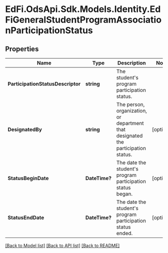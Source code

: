 # EdFi.OdsApi.Sdk.Models.Identity.EdFiGeneralStudentProgramAssociationParticipationStatus
## Properties

Name | Type | Description | Notes
------------ | ------------- | ------------- | -------------
**ParticipationStatusDescriptor** | **string** | The student&#39;s program participation status. | 
**DesignatedBy** | **string** | The person, organization, or department that designated the participation status. | [optional] 
**StatusBeginDate** | **DateTime?** | The date the student&#39;s program participation status began. | [optional] 
**StatusEndDate** | **DateTime?** | The date the student&#39;s program participation status ended. | [optional] 

[[Back to Model list]](../README.md#documentation-for-models) [[Back to API list]](../README.md#documentation-for-api-endpoints) [[Back to README]](../README.md)

